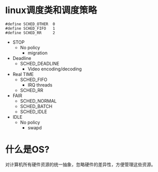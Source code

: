 
# linux调度类和调度策略


~~~
#define SCHED_OTHER  0
#define SCHED_FIFO   1
#define SCHED_RR     2
~~~

* STOP
    * No policy
        * migration
* Deadline
    * SCHED_DEADLINE
        * Video encoding/decoding
* Real TIME
    * SCHED_FIFO
        * IRQ threads
    * SCHED_RR
* FAIR
    * SCHED_NORMAL
    * SCHED_BATCH
    * SCHED_IDLE
* IDLE
    * No policy
        * swapd

# 什么是OS?

对计算机所有硬件资源的统一抽象，忽略硬件的差异性，方便管理这些资源。

